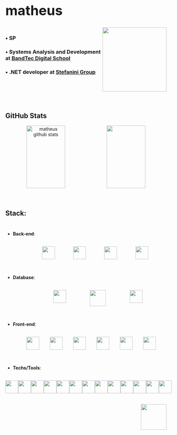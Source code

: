 ## <b><h1>matheus</b></h1>

<div style="display: flex; justify-content: space-evenly;">
    <div>
       <h3>• SP</h3>
       <h3>• Systems Analysis and Development at <a href="https://www.sptech.school">BandTec Digital School</a></h3>
       <h3>• .NET developer at <a href="https://stefanini.com/pt-br">Stefanini Group</a></h3>
    </div>
        <img height="200" 
        src="https://thumbs.gfycat.com/ArcticPerkyAxolotl-size_restricted.gif"/> 
</div>
<br><br>

## GitHub Stats
<div align="center">  
    <img width="49%" height="195px" src="https://github-readme-stats.vercel.app/api?username=zmtheus&         show_icons=true&count_private=true&hide_border=true&title_color=00bfbf&icon_color=00bfbf&text_color=c9d1d9&bg_color=0d1117" alt="matheus github stats"/> 
    <img width="49%" height="195px" src="https://github-readme-stats.vercel.app/api/top-langs/?username=zmtheus&layout=compact&hide_border=true&title_color=00bfbf&text_color=00bfbf&bg_color=0d1117"/>
</div><br><br>

## Stack:<br><br>

-   <b>Back-end</b>:<br><br>
<div style="display: flex; justify-content: space-evenly;"><br> 
    <img "center" height="40" width="40" 
        src="https://cdn.jsdelivr.net/gh/devicons/devicon/icons/csharp/csharp-original.svg"/> 
    <img align="center" height="40" width="40"
        src="https://cdn.jsdelivr.net/gh/devicons/devicon/icons/dotnetcore/dotnetcore-original.svg"/> 
    <img "center" height="40" width="40" 
        src="https://cdn.jsdelivr.net/gh/devicons/devicon/icons/java/java-original.svg"/>
    <img "center" height="40" width="40" 
        src="https://cdn.jsdelivr.net/gh/devicons/devicon/icons/spring/spring-original.svg"/>  
</div><br><br>


-   <b>Database</b>:<br><br>
<div style="display: flex; justify-content: space-evenly;"><br> 
    <img "center" height="40" width="40" 
        src="https://cdn.jsdelivr.net/gh/devicons/devicon/icons/mysql/mysql-original.svg"/> 
    <img "center" height="50" width="50" 
        src="https://www.pngrepo.com/png/303229/180/microsoft-sql-server-logo.png"/>  
    <img align="center" height="40" width="40"
        src="https://cdn.jsdelivr.net/gh/devicons/devicon/icons/mongodb/mongodb-original.svg"/> 
</div><br><br>   

-   <b>Front-end</b>:<br><br>
<div style="display: flex; justify-content: space-evenly;"><br>
    <img "center" height="40" width="40" 
        src="https://cdn.jsdelivr.net/gh/devicons/devicon/icons/html5/html5-original.svg"/> 
    <img "center" height="40" width="40" 
        src="https://cdn.jsdelivr.net/gh/devicons/devicon/icons/css3/css3-original.svg"/> 
    <img align="center" height="40" width="40" 
        src="https://cdn.jsdelivr.net/gh/devicons/devicon/icons/javascript/javascript-original.svg"/> 
    <img "center" height="40" width="40" 
        src="https://cdn.jsdelivr.net/gh/devicons/devicon/icons/sass/sass-original.svg"/>
    <img "center" height="40" width="40" 
        src="https://cdn.jsdelivr.net/gh/devicons/devicon/icons/bootstrap/bootstrap-original.svg"/>     
    <img align="center" height="40" width="40"
        src="https://cdn.jsdelivr.net/gh/devicons/devicon/icons/vuejs/vuejs-original.svg"/> 
</div><br><br>

-   <b>Techs/Tools</b>:<br><br>
<div style="display: flex; justify-content: space-evenly;"><br> 
    <img "center" height="40" width="40" 
        src="https://cdn.jsdelivr.net/gh/devicons/devicon/icons/azure/azure-original.svg"/> 
    <img align="center" height="40" width="40"
        src="https://www.pngrepo.com/png/353443/180/aws.png"/> 
    <img align="center" height="40" width="40"
        src="https://cdn.jsdelivr.net/gh/devicons/devicon/icons/ubuntu/ubuntu-plain.svg"/> 
    <img align="center" height="40" width="40"
        src="https://www.pngrepo.com/png/353582/180/codepen-icon.png"/> 
    <img "center" height="40" width="40" 
        src="https://cdn.jsdelivr.net/gh/devicons/devicon/icons/docker/docker-original.svg"/> 
    <img align="center" height="40" width="40"
        src="https://www.pngrepo.com/png/354202/180/postman-icon.png"/> 
    <img align="center" height="40" width="40"
        src="https://www.pngrepo.com/png/353904/180/insomnia.png"/>  
    <img align="center" height="40" width="40"
        src="https://www.svgrepo.com/show/354420/swagger.svg"/> 
    <img align="center" height="40" width="40"
        src="https://cdn.jsdelivr.net/gh/devicons/devicon/icons/intellij/intellij-original.svg"/>  
    <img align="center" height="40" width="40"
        src="https://cdn.jsdelivr.net/gh/devicons/devicon/icons/vscode/vscode-original.svg"/> 
    <img align="center" height="40" width="40"
        src="https://cdn.jsdelivr.net/gh/devicons/devicon/icons/visualstudio/visualstudio-plain.svg"/> 
    <img align="center" height="40" width="40"
        src="https://www.pngrepo.com/png/373712/180/json.png"/> 
    <img align="center" height="40" width="40"
        src="https://cdn.jsdelivr.net/gh/devicons/devicon/icons/yarn/yarn-original.svg"/> 
</div><br><br>  


<div align="right">
    <a href="https://www.linkedin.com/in/matheus-n-650764183" target="_blank"><img
            src="https://www.pngrepo.com/png/299433/180/linkedin.png"
            target="_blank" height="80"></img></a>
</div>
